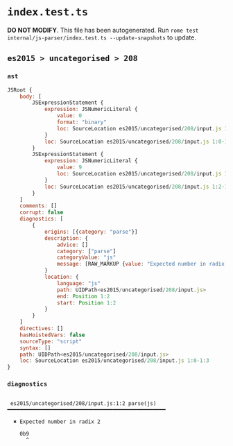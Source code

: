 # `index.test.ts`

**DO NOT MODIFY**. This file has been autogenerated. Run `rome test internal/js-parser/index.test.ts --update-snapshots` to update.

## `es2015 > uncategorised > 208`

### `ast`

```javascript
JSRoot {
	body: [
		JSExpressionStatement {
			expression: JSNumericLiteral {
				value: 0
				format: "binary"
				loc: SourceLocation es2015/uncategorised/208/input.js 1:0-1:2
			}
			loc: SourceLocation es2015/uncategorised/208/input.js 1:0-1:2
		}
		JSExpressionStatement {
			expression: JSNumericLiteral {
				value: 9
				loc: SourceLocation es2015/uncategorised/208/input.js 1:2-1:3
			}
			loc: SourceLocation es2015/uncategorised/208/input.js 1:2-1:3
		}
	]
	comments: []
	corrupt: false
	diagnostics: [
		{
			origins: [{category: "parse"}]
			description: {
				advice: []
				category: ["parse"]
				categoryValue: "js"
				message: [RAW_MARKUP {value: "Expected number in radix <emphasis>"}, "2", RAW_MARKUP {value: "</emphasis>"}]
			}
			location: {
				language: "js"
				path: UIDPath<es2015/uncategorised/208/input.js>
				end: Position 1:2
				start: Position 1:2
			}
		}
	]
	directives: []
	hasHoistedVars: false
	sourceType: "script"
	syntax: []
	path: UIDPath<es2015/uncategorised/208/input.js>
	loc: SourceLocation es2015/uncategorised/208/input.js 1:0-1:3
}
```

### `diagnostics`

```

 es2015/uncategorised/208/input.js:1:2 parse(js) ━━━━━━━━━━━━━━━━━━━━━━━━━━━━━━━━━━━━━━━━━━━━━━━━━━━

  ✖ Expected number in radix 2

    0b9
      ^


```
